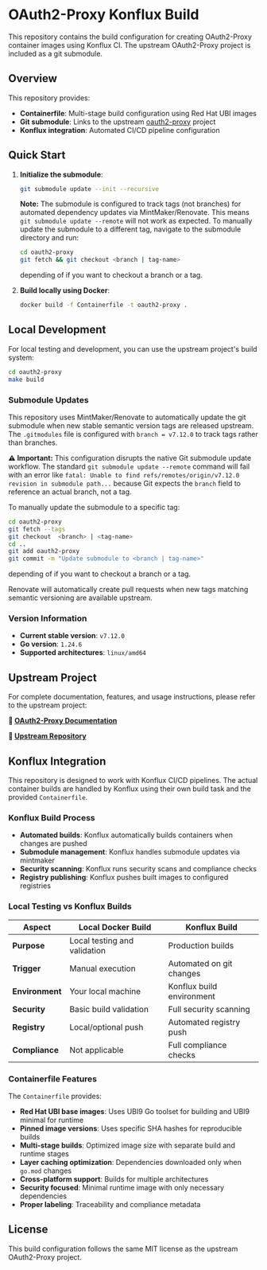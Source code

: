 # OAuth2-Proxy Konflux Build

This repository contains the build configuration for creating OAuth2-Proxy container images using Konflux CI. The upstream OAuth2-Proxy project is included as a git submodule.

## Overview

This repository provides:

- **Containerfile**: Multi-stage build configuration using Red Hat UBI images
- **Git submodule**: Links to the upstream [oauth2-proxy](https://github.com/oauth2-proxy/oauth2-proxy) project
- **Konflux integration**: Automated CI/CD pipeline configuration

## Quick Start

1. **Initialize the submodule**:

   ```bash
   git submodule update --init --recursive
   ```

   **Note:** The submodule is configured to track tags (not branches) for automated dependency updates via MintMaker/Renovate. This means `git submodule update --remote` will not work as expected. To manually update the submodule to a different tag, navigate to the submodule directory and run:

   ```bash
   cd oauth2-proxy
   git fetch && git checkout <branch | tag-name>
   ```

   depending of if you want to checkout a branch or a tag.

2. **Build locally using Docker**:

   ```bash
   docker build -f Containerfile -t oauth2-proxy .
   ```

## Local Development

For local testing and development, you can use the upstream project's build system:

```bash
cd oauth2-proxy
make build
```

### Submodule Updates

This repository uses MintMaker/Renovate to automatically update the git submodule when new stable semantic version tags are released upstream. The `.gitmodules` file is configured with `branch = v7.12.0` to track tags rather than branches.

**⚠️ Important:** This configuration disrupts the native Git submodule update workflow. The standard `git submodule update --remote` command will fail with an error like `fatal: Unable to find refs/remotes/origin/v7.12.0 revision in submodule path...` because Git expects the `branch` field to reference an actual branch, not a tag.

To manually update the submodule to a specific tag:

```bash
cd oauth2-proxy
git fetch --tags
git checkout  <branch> | <tag-name>
cd ..
git add oauth2-proxy
git commit -m "Update submodule to <branch | tag-name>"
```

depending of if you want to checkout a branch or a tag.

Renovate will automatically create pull requests when new tags matching semantic versioning are available upstream.

### Version Information

- **Current stable version**: `v7.12.0`
- **Go version**: `1.24.6`
- **Supported architectures**: `linux/amd64`

## Upstream Project

For complete documentation, features, and usage instructions, please refer to the upstream project:

**📖 [OAuth2-Proxy Documentation](https://oauth2-proxy.github.io/oauth2-proxy/)**

**🔗 [Upstream Repository](https://github.com/oauth2-proxy/oauth2-proxy)**

## Konflux Integration

This repository is designed to work with Konflux CI/CD pipelines. The actual container builds are handled by Konflux using their own build task and the provided `Containerfile`.

### Konflux Build Process

- **Automated builds**: Konflux automatically builds containers when changes are pushed
- **Submodule management**: Konflux handles submodule updates via mintmaker
- **Security scanning**: Konflux runs security scans and compliance checks
- **Registry publishing**: Konflux pushes built images to configured registries

### Local Testing vs Konflux Builds

| Aspect | Local Docker Build | Konflux Build |
|--------|-------------------|---------------|
| **Purpose** | Local testing and validation | Production builds |
| **Trigger** | Manual execution | Automated on git changes |
| **Environment** | Your local machine | Konflux build environment |
| **Security** | Basic build validation | Full security scanning |
| **Registry** | Local/optional push | Automated registry push |
| **Compliance** | Not applicable | Full compliance checks |

### Containerfile Features

The `Containerfile` provides:

- **Red Hat UBI base images**: Uses UBI9 Go toolset for building and UBI9 minimal for runtime
- **Pinned image versions**: Uses specific SHA hashes for reproducible builds
- **Multi-stage builds**: Optimized image size with separate build and runtime stages
- **Layer caching optimization**: Dependencies downloaded only when `go.mod` changes
- **Cross-platform support**: Builds for multiple architectures
- **Security focused**: Minimal runtime image with only necessary dependencies
- **Proper labeling**: Traceability and compliance metadata

## License

This build configuration follows the same MIT license as the upstream OAuth2-Proxy project.

